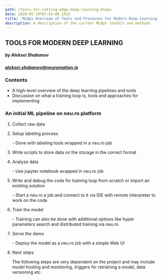 ```yaml
---
path: /tools-for-cutting-edge-deep-learning-mlops
date: 2020-05-19T07:54:00.142Z
title: 'MLOps Overview of Tools and Processes For Modern Deep Learning  '
description: A description of the current MLOps toolkit and methods
---
```

## **TOOLS FOR MODERN DEEP LEARNING**

##### by Aleksei Shabanov

##### aleksei.shabanov@neuromation.io

### Contents

* A high-level overview of the deep learning pipelines and tools 
* Discussion on what a training loop is, tools and approaches for implementing

### An initial ML pipeline on neu.ro platform

1. Collect raw data
2. Setup labeling process

   \- Done with labeling tools wrapped in a neu.ro job
3. Write  scripts to store data on the storage in the correct format
4. Analyze data

   \- Use jupyter notebook wrapped in neu.ro job
5. Write and debug the code for training loop from scratch or import an existing solution

   \- Start a neu.ro a job and connect to it via IDE with remote interpreter to work on the code
6. Train the model

   \- Training can also be done with additional options like hyper parameters search and distributed training via neu.ro
7. Serve the demo

   \- Deploy the model as a neu.ro job with a simple Web UI
8. Next steps

   The following steps are very dependent on the project and may include model hosting and monitoring, triggers for retraining a model, data versioning etc.